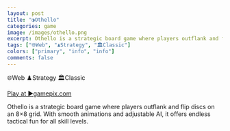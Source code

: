 ```yaml
---
layout: post
title: "◑Othello"
categories: game
image: /images/othello.png
excerpt: Othello is a strategic board game where players outflank and flip discs on an 8×8 grid. With smooth animations and adjustable AI, it offers endless tactical fun for all skill levels.
tags: ["🌐Web", "♟️Strategy", "🏛️Classic"]
colors: ["primary", "info", "info"]
comments: false
---
```


<span class="badge badge-primary">🌐Web</span>
<span class="badge badge-info">♟️Strategy</span>
<span class="badge badge-info">🏛️Classic</span>

<a href="https://www.gamepix.com/play/othello-reversi" class="btn btn-primary btn-lg">Play at ▶️gamepix.com</a>

Othello is a strategic board game where players outflank and flip discs on an 8×8 grid. With smooth animations and adjustable AI, it offers endless tactical fun for all skill levels.